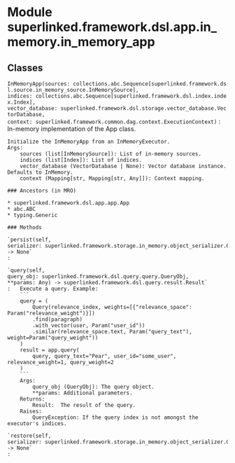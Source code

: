 Module superlinked.framework.dsl.app.in_memory.in_memory_app
============================================================

Classes
-------

`InMemoryApp(sources: collections.abc.Sequence[superlinked.framework.dsl.source.in_memory_source.InMemorySource], indices: collections.abc.Sequence[superlinked.framework.dsl.index.index.Index], vector_database: superlinked.framework.dsl.storage.vector_database.VectorDatabase, context: superlinked.framework.common.dag.context.ExecutionContext)`
:   In-memory implementation of the App class.
    
    Initialize the InMemoryApp from an InMemoryExecutor.
    Args:
        sources (list[InMemorySource]): List of in-memory sources.
        indices (list[Index]): List of indices.
        vector_database (VectorDatabase | None): Vector database instance. Defaults to InMemory.
        context (Mapping[str, Mapping[str, Any]]): Context mapping.

    ### Ancestors (in MRO)

    * superlinked.framework.dsl.app.app.App
    * abc.ABC
    * typing.Generic

    ### Methods

    `persist(self, serializer: superlinked.framework.storage.in_memory.object_serializer.ObjectSerializer) ‑> None`
    :

    `query(self, query_obj: superlinked.framework.dsl.query.query.QueryObj, **params: Any) ‑> superlinked.framework.dsl.query.result.Result`
    :   Execute a query. Example:
        ```
        query = (
            Query(relevance_index, weights=[{"relevance_space": Param("relevance_weight")}])
            .find(paragraph)
            .with_vector(user, Param("user_id"))
            .similar(relevance_space.text, Param("query_text"), weight=Param("query_weight"))
        )
        result = app.query(
            query, query_text="Pear", user_id="some_user", relevance_weight=1, query_weight=2
        )
        ```
        Args:
            query_obj (QueryObj): The query object.
            **params: Additional parameters.
        Returns:
            Result:  The result of the query.
        Raises:
            QueryException: If the query index is not amongst the executor's indices.

    `restore(self, serializer: superlinked.framework.storage.in_memory.object_serializer.ObjectSerializer) ‑> None`
    :